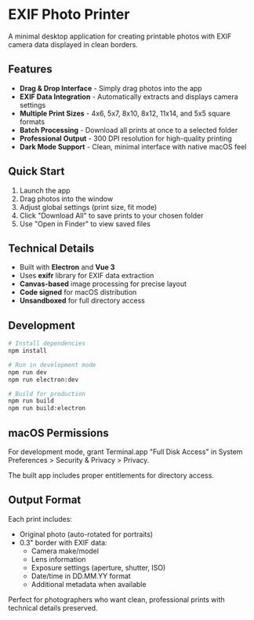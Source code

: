 # EXIF Photo Printer

A minimal desktop application for creating printable photos with EXIF camera data displayed in clean borders.

## Features

- **Drag & Drop Interface** - Simply drag photos into the app
- **EXIF Data Integration** - Automatically extracts and displays camera settings
- **Multiple Print Sizes** - 4x6, 5x7, 8x10, 8x12, 11x14, and 5x5 square formats  
- **Batch Processing** - Download all prints at once to a selected folder
- **Professional Output** - 300 DPI resolution for high-quality printing
- **Dark Mode Support** - Clean, minimal interface with native macOS feel

## Quick Start

1. Launch the app
2. Drag photos into the window
3. Adjust global settings (print size, fit mode)
4. Click "Download All" to save prints to your chosen folder
5. Use "Open in Finder" to view saved files

## Technical Details

- Built with **Electron** and **Vue 3**
- Uses **exifr** library for EXIF data extraction
- **Canvas-based** image processing for precise layout
- **Code signed** for macOS distribution
- **Unsandboxed** for full directory access

## Development

```bash
# Install dependencies
npm install

# Run in development mode
npm run dev
npm run electron:dev

# Build for production
npm run build
npm run build:electron
```

## macOS Permissions

For development mode, grant Terminal.app "Full Disk Access" in System Preferences > Security & Privacy > Privacy.

The built app includes proper entitlements for directory access.

## Output Format

Each print includes:
- Original photo (auto-rotated for portraits)
- 0.3" border with EXIF data:
  - Camera make/model
  - Lens information  
  - Exposure settings (aperture, shutter, ISO)
  - Date/time in DD.MM.YY format
  - Additional metadata when available

Perfect for photographers who want clean, professional prints with technical details preserved.
